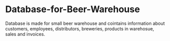 # Database-for-Beer-Warehouse
Database is made for small beer warehouse and cointains information about customers, employees, distributors, breweries, products in warehosue, sales and invoices.
